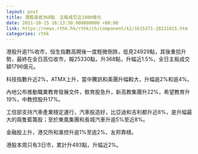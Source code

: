 ```yaml
---
layout: post
title: 港股高收368點　主板成交近1800億元
date: 2021-10-15 16:13:50.000000000 +08:00
link: https://news.rthk.hk/rthk/ch/component/k2/1615371-20211015.htm
categories: rthk
---
```


港股升逾1%收市，恒生指數高開後一度輕微倒跌，低見24929點，其後重拾升勢，最終在全日高位收市，報25330點，升368點，升幅近1.5%，全日主板成交額1796億元。

科技指數升近2%，ATMX上升，當中騰訊和美團升幅較大，升幅逾2%和逾4%。

內地公布推動職業教育發展文件，敎育股急升，新高教集團升22%，希望教育升19%，中教控股升17%。

工信部支持汽車產業穩定運行，汽車股造好，比亞迪和吉利都升近8%，是升幅最大的兩隻藍籌股；至於東風集團和長城汽車升逾5%至近8%。

金融股上升，港交所和滙控升逾1%至逾2%，友邦靠穩。

港股本周只有3日市，累計升493點，升幅近2%。
